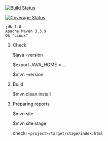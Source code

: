 [![Build Status](https://travis-ci.org/Brest-Java-Course-2018/Kavaliuk-Pavel.svg?branch=master)](https://travis-ci.org/Brest-Java-Course-2018/Kavaliuk-Pavel)

[![Coverage Status](https://coveralls.io/repos/github/Brest-Java-Course-2018/Kavaliuk-Pavel/badge.svg?branch=master)](https://coveralls.io/github/Brest-Java-Course-2018/Kavaliuk-Pavel?branch=master)
   
    jdk 1.8
    Apache Maven 3.3.9
    OS "Linux"

1. Check  
    
    $java -version  
    
    $export JAVA_HOME = ...
    
    $mvn -version
    
2. Build

    
    $mvn clean install
    
3. Preparing reports
  
    $mvn site
  
    $mvn site:stage
  
    check: ``<project>/target/stage/index.html``
     
     
